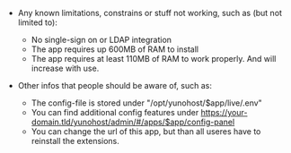* Any known limitations, constrains or stuff not working, such as (but not limited to):
    * No single-sign on or LDAP integration
    * The app requires up 600MB of RAM to install
    * The app requires at least 110MB of RAM to work properly. And will increase with use.

* Other infos that people should be aware of, such as:
    * The config-file is stored under "/opt/yunohost/$app/live/.env"
    * You can find additional config features under https://your-domain.tld/yunohost/admin/#/apps/$app/config-panel
    * You can change the url of this app, but than all useres have to reinstall the extensions.
